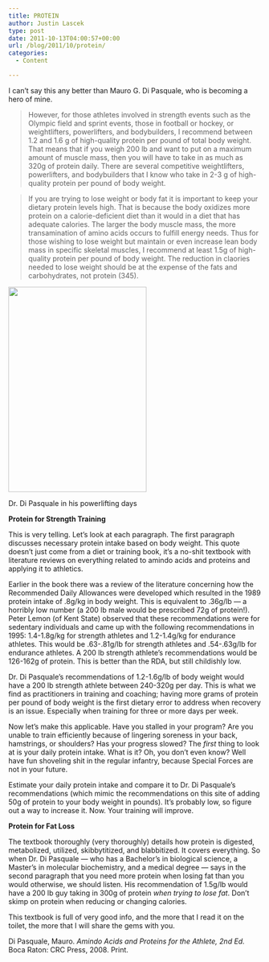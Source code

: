 ```yaml
---
title: PROTEIN
author: Justin Lascek
type: post
date: 2011-10-13T04:00:57+00:00
url: /blog/2011/10/protein/
categories:
  - Content

---
```

I can&#8217;t say this any better than Mauro G. Di Pasquale, who is becoming a hero of mine. 

> However, for those athletes involved in strength events such as the Olympic field and sprint events, those in football or hockey, or weightlifters, powerlifters, and bodybuilders, I recommend between 1.2 and 1.6 g of high-quality protein per pound of total body weight. That means that if you weigh 200 lb and want to put on a maximum amount of muscle mass, then you will have to take in as much as 320g of protein daily. There are several competitive weightlifters, powerlifters, and bodybuilders that I know who take in 2-3 g of high-quality protein per pound of body weight.
  
> 
  
> If you are trying to lose weight or body fat it is important to keep your dietary protein levels high. That is because the body oxidizes more protein on a calorie-deficient diet than it would in a diet that has adequate calories. The larger the body muscle mass, the more transamination of amino acids occurs to fulfill energy needs. Thus for those wishing to lose weight but maintain or even increase lean body mass in specific skeletal muscles, I recommend at least 1.5g of high-quality protein per pound of body weight. The reduction in claories needed to lose weight should be at the expense of the fats and carbohydrates, not protein (345). 

<div id="attachment_5574" style="width: 285px" class="wp-caption aligncenter">
  <a href="/2011/10/mdbc.jpg"><img aria-describedby="caption-attachment-5574" data-attachment-id="5574" data-permalink="/blog/2011/10/protein/mdbc/" data-orig-file="/2011/10/mdbc.jpg" data-orig-size="275,408" data-comments-opened="1" data-image-meta="{&quot;aperture&quot;:&quot;0&quot;,&quot;credit&quot;:&quot;&quot;,&quot;camera&quot;:&quot;&quot;,&quot;caption&quot;:&quot;&quot;,&quot;created_timestamp&quot;:&quot;0&quot;,&quot;copyright&quot;:&quot;&quot;,&quot;focal_length&quot;:&quot;0&quot;,&quot;iso&quot;:&quot;0&quot;,&quot;shutter_speed&quot;:&quot;0&quot;,&quot;title&quot;:&quot;&quot;}" data-image-title="mdbc" data-image-description="" data-medium-file="/2011/10/mdbc.jpg" data-large-file="/2011/10/mdbc.jpg" src="/2011/10/mdbc.jpg" alt="" title="mdbc" width="275" height="408" class="size-full wp-image-5574" /></a>
  
  <p id="caption-attachment-5574" class="wp-caption-text">
    Dr. Di Pasquale in his powerlifting days
  </p>
</div>

**<!--more-->**

**Protein for Strength Training**
  
This is very telling. Let&#8217;s look at each paragraph. The first paragraph discusses necessary protein intake based on body weight. This quote doesn&#8217;t just come from a diet or training book, it&#8217;s a no-shit textbook with literature reviews on everything related to amindo acids and proteins and applying it to athletics.
  
Earlier in the book there was a review of the literature concerning how the Recommended Daily Allowances were developed which resulted in the 1989 protein intake of .8g/kg in body weight. This is equivalent to .36g/lb &#8212; a horribly low number (a 200 lb male would be prescribed 72g of protein!). Peter Lemon (of Kent State) observed that these recommendations were for sedentary individuals and came up with the following recommendations in 1995: 1.4-1.8g/kg for strength athletes and 1.2-1.4g/kg for endurance athletes. This would be .63-.81g/lb for strength athletes and .54-.63g/lb for endurance athletes. A 200 lb strength athlete&#8217;s recommendations would be 126-162g of protein. This is better than the RDA, but still childishly low.
  

  
Dr. Di Pasquale&#8217;s recommendations of 1.2-1.6g/lb of body weight would have a 200 lb strength athlete between 240-320g per day. This is what we find as practitioners in training and coaching; having more grams of protein per pound of body weight is the first dietary error to address when recovery is an issue. Especially when training for three or more days per week.
  

  
Now let&#8217;s make this applicable. Have you stalled in your program? Are you unable to train efficiently because of lingering soreness in your back, hamstrings, or shoulders? Has your progress slowed? The _first_ thing to look at is your daily protein intake. What is it? Oh, you don&#8217;t even know? Well have fun shoveling shit in the regular infantry, because Special Forces are not in your future.
  

  
Estimate your daily protein intake and compare it to Dr. Di Pasquale&#8217;s recommendations (which mimic the recommendations on this site of adding 50g of protein to your body weight in pounds). It&#8217;s probably low, so figure out a way to increase it. Now. Your training will improve.
  
   

  
**Protein for Fat Loss**
  
The textbook thoroughly (very thoroughly) details how protein is digested, metabolized, utilized, skibbytitized, and blabbitized. It covers everything. So when Dr. Di Pasquale &#8212; who has a Bachelor&#8217;s in biological science, a Master&#8217;s in molecular biochemistry, and a medical degree &#8212; says in the second paragraph that you need more protein when losing fat than you would otherwise, we should listen. His recommendation of 1.5g/lb would have a 200 lb guy taking in 300g of protein _when trying to lose fat_. Don&#8217;t skimp on protein when reducing or changing calories.
  

  
This textbook is full of very good info, and the more that I read it on the toilet, the more that I will share the gems with you.
  

  
Di Pasquale, Mauro. _Amindo Acids and Proteins for the Athlete, 2nd Ed._ Boca Raton: CRC Press, 2008. Print.
